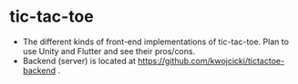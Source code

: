 # tic-tac-toe

- The different kinds of front-end implementations of tic-tac-toe. Plan to use Unity and Flutter and see their pros/cons.
- Backend (server) is located at https://github.com/kwojcicki/tictactoe-backend .
